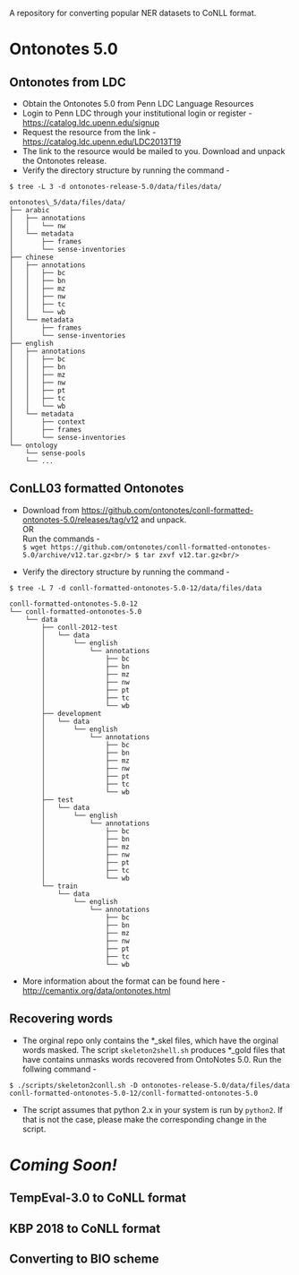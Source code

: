 A repository for converting popular NER datasets to CoNLL format.

# Ontonotes 5.0

## Ontonotes from LDC

* Obtain the Ontonotes 5.0 from Penn LDC Language Resources
* Login to Penn LDC through your institutional login or register - https://catalog.ldc.upenn.edu/signup<br />
* Request the resource from the link - https://catalog.ldc.upenn.edu/LDC2013T19
* The link to the resource would be mailed to you. Download and unpack the Ontonotes release. 
* Verify the directory structure by running the command - 

```
$ tree -L 3 -d ontonotes-release-5.0/data/files/data/
```
```
ontonotes\_5/data/files/data/
├── arabic
│   ├── annotations
│   │   └── nw
│   └── metadata
│       ├── frames
│       └── sense-inventories
├── chinese
│   ├── annotations
│   │   ├── bc
│   │   ├── bn
│   │   ├── mz
│   │   ├── nw
│   │   ├── tc
│   │   └── wb
│   └── metadata
│       ├── frames
│       └── sense-inventories
├── english
│   ├── annotations
│   │   ├── bc
│   │   ├── bn
│   │   ├── mz
│   │   ├── nw
│   │   ├── pt
│   │   ├── tc
│   │   └── wb
│   └── metadata
│       ├── context
│       ├── frames
│       └── sense-inventories
└── ontology
    └── sense-pools
    └── ...
```
<tree>
    
## ConLL03 formatted Ontonotes 

* Download from https://github.com/ontonotes/conll-formatted-ontonotes-5.0/releases/tag/v12 and unpack.<br/>
OR<br/> 
Run the commands -<br/>
``
$ wget https://github.com/ontonotes/conll-formatted-ontonotes-5.0/archive/v12.tar.gz<br/>
$ tar zxvf v12.tar.gz<br/>
``

* Verify the directory structure by running the command - 
```
$ tree -L 7 -d conll-formatted-ontonotes-5.0-12/data/files/data
```
```
conll-formatted-ontonotes-5.0-12
└── conll-formatted-ontonotes-5.0
    └── data
        ├── conll-2012-test
        │   └── data
        │       └── english
        │           └── annotations
        │               ├── bc
        │               ├── bn
        │               ├── mz
        │               ├── nw
        │               ├── pt
        │               ├── tc
        │               └── wb
        ├── development
        │   └── data
        │       └── english
        │           └── annotations
        │               ├── bc
        │               ├── bn
        │               ├── mz
        │               ├── nw
        │               ├── pt
        │               ├── tc
        │               └── wb
        ├── test
        │   └── data
        │       └── english
        │           └── annotations
        │               ├── bc
        │               ├── bn
        │               ├── mz
        │               ├── nw
        │               ├── pt
        │               ├── tc
        │               └── wb
        └── train
            └── data
                └── english
                    └── annotations
                        ├── bc
                        ├── bn
                        ├── mz
                        ├── nw
                        ├── pt
                        ├── tc
                        └── wb
```

* More information about the format can be found here - http://cemantix.org/data/ontonotes.html 

## Recovering words

* The orginal repo only contains the \*\_skel files, which have the orginal words masked. The script `skeleton2shell.sh` produces \*\_gold files that have contains unmasks words recovered from OntoNotes 5.0. Run the follwing command -

```
$ ./scripts/skeleton2conll.sh -D ontonotes-release-5.0/data/files/data conll-formatted-ontonotes-5.0-12/conll-formatted-ontonotes-5.0
```

* The script assumes that python 2.x in your system is run by `python2`. If that is not the case, please make the corresponding change in the script. 

# _Coming Soon!_

## TempEval-3.0 to CoNLL format
## KBP 2018 to CoNLL format
## Converting to BIO scheme
